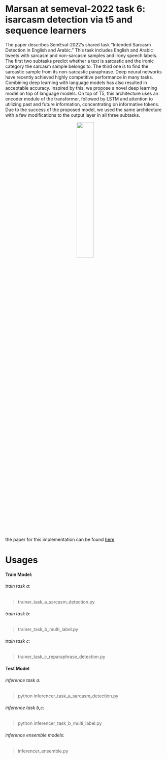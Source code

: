 # Marsan at semeval-2022 task 6: isarcasm detection via t5 and sequence learners

The paper describes SemEval-2022’s shared task “Intended Sarcasm Detection in English and Arabic.” This task includes English and Arabic tweets with sarcasm and non-sarcasm samples and irony speech labels. The first two subtasks predict whether a text is sarcastic and the ironic category the sarcasm sample belongs to. The third one is to find the sarcastic sample from its non-sarcastic paraphrase. Deep neural networks have recently achieved highly competitive performance in many tasks. Combining deep learning with language models has also resulted in acceptable accuracy. Inspired by this, we propose a novel deep learning model on top of language models. On top of T5, this architecture uses an encoder module of the transformer, followed by LSTM and attention to utilizing past and future information, concentrating on informative tokens. Due to the success of the proposed model, we used the same architecture with a few modifications to the output layer in all three subtasks.


<p align="center" width="100%">
    <img width="33%" src="https://user-images.githubusercontent.com/86873813/220597764-0aeb72e0-682c-4b2c-b7a5-a9e18b6e3e65.png">
</p>


the paper for this implementation can be found [here](https://aclanthology.org/2022.semeval-1.137/)



# Usages
#### Train Model:

###### train task a:
> trainer_task_a_sarcasm_detection.py

###### train task b:
> trainer_task_b_multi_label.py

###### train task c:
> trainer_task_c_reparaphrase_detection.py


#### Test Model

###### inference task a:
> python inferencer_task_a_sarcasm_detection.py

###### inference task b,c:
> python inferencer_task_b_multi_label.py

###### inference ensemble models:
> inferencer_ensemble.py
